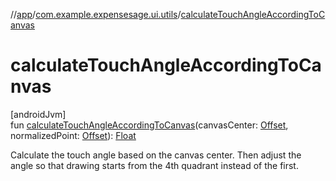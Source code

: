 //[app](../../index.md)/[com.example.expensesage.ui.utils](index.md)/[calculateTouchAngleAccordingToCanvas](calculate-touch-angle-according-to-canvas.md)

# calculateTouchAngleAccordingToCanvas

[androidJvm]\
fun [calculateTouchAngleAccordingToCanvas](calculate-touch-angle-according-to-canvas.md)(canvasCenter: [Offset](https://developer.android.com/reference/kotlin/androidx/compose/ui/geometry/Offset.html), normalizedPoint: [Offset](https://developer.android.com/reference/kotlin/androidx/compose/ui/geometry/Offset.html)): [Float](https://kotlinlang.org/api/latest/jvm/stdlib/kotlin/-float/index.html)

Calculate the touch angle based on the canvas center. Then adjust the angle so that drawing starts from the 4th quadrant instead of the first.
